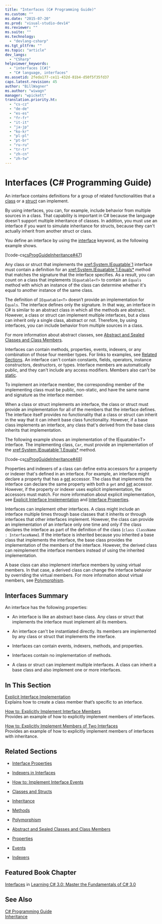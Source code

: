 ```yaml
---
title: "Interfaces (C# Programming Guide)"
ms.custom: ""
ms.date: "2015-07-20"
ms.prod: "visual-studio-dev14"
ms.reviewer: ""
ms.suite: ""
ms.technology: 
  - "devlang-csharp"
ms.tgt_pltfrm: ""
ms.topic: "article"
dev_langs: 
  - "CSharp"
helpviewer_keywords: 
  - "interfaces [C#]"
  - "C# language, interfaces"
ms.assetid: 2feda177-ce11-432d-81b4-d50f5f35fd37
caps.latest.revision: 45
author: "BillWagner"
ms.author: "wiwagn"
manager: "wpickett"
translation.priority.ht: 
  - "cs-cz"
  - "de-de"
  - "es-es"
  - "fr-fr"
  - "it-it"
  - "ja-jp"
  - "ko-kr"
  - "pl-pl"
  - "pt-br"
  - "ru-ru"
  - "tr-tr"
  - "zh-cn"
  - "zh-tw"
---
```

# Interfaces (C# Programming Guide)
An interface contains definitions for a group of related functionalities that a [class](../../../csharp\language-reference\keywords/class.md) or a [struct](../../../csharp\language-reference\keywords/struct.md) can implement.  
  
 By using interfaces, you can, for example, include behavior from multiple sources in a class. That capability is important in C# because the language doesn't support multiple inheritance of classes. In addition, you must use an interface if you want to simulate inheritance for structs, because they can't actually inherit from another struct or class.  
  
 You define an interface by using the [interface](../../../csharp\language-reference\keywords/interface.md) keyword, as the following example shows.  
  
 [!code-cs[csProgGuideInheritance#47](../../../csharp\programming-guide\classes-and-structs/codesnippet/CSharp/index_1.cs)]  
  
 Any class or struct that implements the <xref:System.IEquatable`1> interface must contain a definition for an <xref:System.IEquatable`1.Equals*> method that matches the signature that the interface specifies. As a result, you can count on a class that implements `IEquatable<T>` to contain an `Equals` method with which an instance of the class can determine whether it's equal to another instance of the same class.  
  
 The definition of `IEquatable<T>` doesn’t provide an implementation for `Equals`. The interface defines only the signature. In that way, an interface in C# is similar to an abstract class in which all the methods are abstract. However, a class or struct can implement multiple interfaces, but a class can inherit only a single class, abstract or not. Therefore, by using interfaces, you can include behavior from multiple sources in a class.  
  
 For more information about abstract classes, see [Abstract and Sealed Classes and Class Members](../../../csharp\programming-guide\classes-and-structs/abstract-and-sealed-classes-and-class-members.md).  
  
 Interfaces can contain methods, properties, events, indexers, or any combination of those four member types. For links to examples, see [Related Sections](../../../csharp\programming-guide\interfaces/index.md#BKMK_RelatedSections). An interface can't contain constants, fields, operators, instance constructors, destructors, or types. Interface members are automatically public, and they can't include any access modifiers. Members also can't be [static](../../../csharp\language-reference\keywords/static.md).  
  
 To implement an interface member, the corresponding member of the implementing class must be public, non-static, and have the same name and signature as the interface member.  
  
 When a class or struct implements an interface, the class or struct must provide an implementation for all of the members that the interface defines. The interface itself provides no functionality that a class or struct can inherit in the way that it can inherit base class functionality. However, if a base class implements an interface, any class that's derived from the base class inherits that implementation.  
  
 The following example shows an implementation of the IEquatable<T\> interface. The implementing class, `Car`, must provide an implementation of the <xref:System.IEquatable`1.Equals*> method.  
  
 [!code-cs[csProgGuideInheritance#48](../../../csharp\programming-guide\classes-and-structs/codesnippet/CSharp/index_2.cs)]  
  
 Properties and indexers of a class can define extra accessors for a property or indexer that's defined in an interface. For example, an interface might declare a property that has a [get](../../../csharp\language-reference\keywords/get.md) accessor. The class that implements the interface can declare the same property with both a `get` and [set](../../../csharp\language-reference\keywords/set.md) accessor. However, if the property or indexer uses explicit implementation, the accessors must match. For more information about explicit implementation, see [Explicit Interface Implementation](../../../csharp\programming-guide\interfaces/explicit-interface-implementation.md) and [Interface Properties](../../../csharp\programming-guide\classes-and-structs/interface-properties.md).  
  
 Interfaces can implement other interfaces. A class might include an interface multiple times through base classes that it inherits or through interfaces that other interfaces implement. However, the class can provide an implementation of an interface only one time and only if the class declares the interface as part of the definition of the class (`class ClassName : InterfaceName`). If the interface is inherited because you inherited a base class that implements the interface, the base class provides the implementation of the members of the interface. However, the derived class can reimplement the interface members instead of using the inherited implementation.  
  
 A base class can also implement interface members by using virtual members. In that case, a derived class can change the interface behavior by overriding the virtual members. For more information about virtual members, see [Polymorphism](../../../csharp\programming-guide\classes-and-structs/polymorphism.md).  
  
## Interfaces Summary  
 An interface has the following properties:  
  
-   An interface is like an abstract base class. Any class or struct that implements the interface must implement all its members.  
  
-   An interface can't be instantiated directly. Its members are implemented by any class or struct that implements the interface.  
  
-   Interfaces can contain events, indexers, methods, and properties.  
  
-   Interfaces contain no implementation of methods.  
  
-   A class or struct can implement multiple interfaces. A class can inherit a base class and also implement one or more interfaces.  
  
## In This Section  
 [Explicit Interface Implementation](../../../csharp\programming-guide\interfaces/explicit-interface-implementation.md)  
 Explains how to create a class member that’s specific to an interface.  
  
 [How to: Explicitly Implement Interface Members](../../../csharp\programming-guide\interfaces/how-to-explicitly-implement-interface-members.md)  
 Provides an example of how to explicitly implement members of interfaces.  
  
 [How to: Explicitly Implement Members of Two Interfaces](../../../csharp\programming-guide\interfaces/how-to-explicitly-implement-members-of-two-interfaces.md)  
 Provides an example of how to explicitly implement members of interfaces with inheritance.  
  
##  <a name="BKMK_RelatedSections"></a> Related Sections  
  
-   [Interface Properties](../../../csharp\programming-guide\classes-and-structs/interface-properties.md)  
  
-   [Indexers in Interfaces](../../../csharp\programming-guide\indexers/indexers-in-interfaces.md)  
  
-   [How to:  Implement Interface Events](../../../csharp\programming-guide\events/how-to-implement-interface-events.md)  
  
-   [Classes and Structs](../../../csharp\programming-guide\classes-and-structs/index.md)  
  
-   [Inheritance](../../../csharp\programming-guide\classes-and-structs/inheritance.md)  
  
-   [Methods](../../../csharp\programming-guide\classes-and-structs/methods.md)  
  
-   [Polymorphism](../../../csharp\programming-guide\classes-and-structs/polymorphism.md)  
  
-   [Abstract and Sealed Classes and Class Members](../../../csharp\programming-guide\classes-and-structs/abstract-and-sealed-classes-and-class-members.md)  
  
-   [Properties](../../../csharp\programming-guide\classes-and-structs/properties.md)  
  
-   [Events](../../../csharp\programming-guide\events/index.md)  
  
-   [Indexers](../../../csharp\programming-guide\indexers/index.md)  
  
## Featured Book Chapter  
 [Interfaces](http://msdn.microsoft.com/library/orm-9780596521066-01-13.aspx) in [Learning C# 3.0: Master the Fundamentals of C# 3.0](http://msdn.microsoft.com/library/orm-9780596521066-01.aspx)  
  
## See Also  
 [C# Programming Guide](../../../csharp\programming-guide/index.md)   
 [Inheritance](../../../csharp\programming-guide\classes-and-structs/inheritance.md)